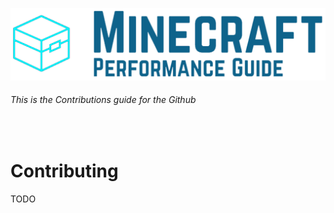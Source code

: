 ![Minecraft Performance Guide Logo - Small][Logo Full]

###### This is the Contributions guide for the Github

<br>

Contributing
======

TODO

<br>

[Logo Small]: ../assets/Minecraft%20Performance%20Guide%20-%20Logo.png
[Logo Full]: ../assets/Minecraft%20Performance%20Guide%20-%20Full.png
